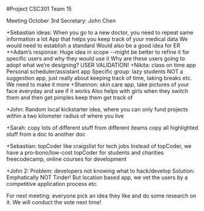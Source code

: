 #Project CSC301 Team 15

Meeting October 3rd 
Secretary: John Chen

+Sebastian ideas:
When you go to a new doctor, you need to repeat same information a lot
App that helps you keep track of your medical data
We would need to establish a standard
Would also be a good idea for ER 
++Adam’s response:
Huge idea in scope
--might be better to refine it for specific users and why they would use it
Why are these users going to adopt what we’re designing? USER VALIDATION!
+Nikita:
class on time app
Personal scheduler/assistant app
Specific group: lazy students
NOT a suggestion app, just really about keeping track of time, taking breaks etc.
We need to make it more 
+Shannon: skin care app, take pictures of your face everyday and see if it works
Also helps with girls when they switch them and then get pimples keep them get track of

+John: Random local kickstarter idea, where you can only fund projects within a two kilometer radius of where you live

+Sarah:
copy lots of different stuff from different iteams
copy all highlighted stuff from a doc to another doc

+Sebastian: topCoder like craigslist for tech jobs
Instead of topCoder, we have a pro-bono/low-cost topCoder for students and charities
freecodecamp, online courses for development

+John 2: Problem: developers not knowing what to hack/develop
Solution: Emphatically NOT Tinder! 
But location based app, we vet the users by a competitive application process etc.

For next meeting: everyone pick an idea they like and do some research on it. We will conduct the vote next time!
